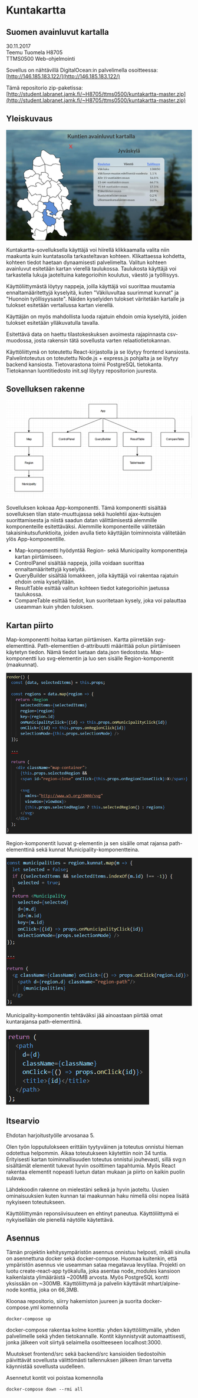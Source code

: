 # Kuntakartta
## Suomen avainluvut kartalla
30.11.2017  
Teemu Tuomela H8705  
TTMS0500 Web-ohjelmointi  

Sovellus on nähtävillä DigitalOcean:in palvelimella osoitteessa:
[http://146.185.183.122/](http://146.185.183.122/)  

Tämä repositorio zip-paketissa:
[http://student.labranet.jamk.fi/~H8705/ttms0500/kuntakartta-master.zip](http://student.labranet.jamk.fi/~H8705/ttms0500/kuntakartta-master.zip)  

## Yleiskuvaus
![Sovellus](readme-images/app.jpg)

Kuntakartta-sovelluksella käyttäjä voi hiirellä klikkaamalla valita niin maakunta kuin kuntatasolla tarkasteltavan kohteen. Klikattaessa kohdetta, kohteen tiedot haetaan dynaamisesti palvelimelta. Valitun kohteen avainluvut esitetään kartan vierellä taulukossa. Taulukosta käyttäjä voi tarkastella lukuja jaoteltuina kategorioihin koulutus, väestö ja työllisyys.  

Käyttöliittymästä löytyy nappeja, joilla käyttäjä voi suorittaa muutamia ennaltamääritettyjä kyselyitä, kuten "Väkiluvultaa suurimmat kunnat" ja "Huonoin työllisyysaste". Näiden kyselyiden tulokset väritetään kartalle ja tulokset esitetään vertailussa kartan vierellä.  

Käyttäjän on myös mahdollista luoda rajatuin ehdoin omia kyselyitä, joiden tulokset esitetään ylläkuvatulla tavalla.  

Esitettävä data on haettu tilastokeskuksen avoimesta rajapinnasta csv-muodossa, josta rakensin tätä sovellusta varten relaatiotietokannan.  

Käyttöliittymä on toteutettu React-kirjastolla ja se löytyy frontend kansiosta. Palvelintoteutus on toteutettu Node.js + express.js pohjalta ja se löytyy backend kansiosta. Tietovarastona toimii PostgreSQL tietokanta. Tietokannan luontitiedosto init.sql löytyy repositorion juuresta.  

## Sovelluksen rakenne

![Hierarkia](readme-images/rakenne.png)

Sovelluksen kokoaa App-komponentti. Tämä komponentti sisältää sovelluksen tilan state-muuttujassa sekä huolehtii ajax-kutsujen suorittamisesta ja niistä saadun datan välittämisestä alemmille komponenteille esitettäväksi. Alemmille komponenteille välitetään takaisinkutsufunktioita, joiden avulla tieto käyttäjän toiminnoista välitetään ylös App-komponentille.  

* Map-komponentti hyödyntää Region- sekä Municipality komponentteja kartan piirtämiseen.
* ControlPanel sisältää nappeja, joilla voidaan suorittaa ennaltamääritettyjä kyselyitä.
* QueryBuilder sisältää lomakkeen, jolla käyttäjä voi rakentaa rajatuin ehdoin omia kyselyitään.
* ResultTable esittää valitun kohteen tiedot kategorioihin jaetussa taulukossa.
* CompareTable esittää tiedot, kun suoritetaan kysely, joka voi palauttaa useamman kuin yhden tuloksen.

## Kartan piirto
Map-komponentti hoitaa kartan piirtämisen. Kartta piirretään svg-elementtinä. Path-elementtien d-attribuutti määrittää polun piirtämiseen käytetyn tiedon. Nämä tiedot luetaan data.json tiedostosta. Map-komponentti luo svg-elementin ja luo sen sisälle Region-komponentit (maakunnat).  

![Map-komponentin render-funktio](readme-images/mapjs-render.PNG)

Region-komponentit luovat g-elementin ja sen sisälle omat rajansa path-elementtinä sekä kunnat Municipality-komponentteina.  

![Region-komponentin render-funktio](readme-images/regionjs-render.PNG)

Municipality-komponentin tehtäväksi jää ainoastaan piirtää omat kuntarajansa path-elementtinä.  

![Municipality-komponentin render-funktio](readme-images/municipality-render.PNG)

## Itsearvio
Ehdotan harjoitustyölle arvosanaa 5.  

Olen työn lopputulokseen erittäin tyytyväinen ja toteutus onnistui hieman odotettua helpommin. Aikaa toteutukseen käytettiin noin 34 tuntia. Erityisesti kartan toiminnallisuuden toteutus onnistui jouhevasti, sillä svg:n sisältämät elementit tukevat hyvin osoittimen tapahtumia. Myös React rakentaa elementit nopeasti luetun datan mukaan ja piirto on kaikin puolin sulavaa.  

Lähdekoodin rakenne on mielestäni selkeä ja hyvin jaoteltu. Uusien ominaisuuksien kuten kunnan tai maakunnan haku nimellä olisi nopea lisätä nykyiseen toteutukseen.  

Käyttöliittymän reponsiivisuuteen en ehtinyt paneutua. Käyttöliittymä ei nykyisellään ole pienellä näytölle käytettävä.  

## Asennus
Tämän projektin kehitysympäristön asennus onnistuu helposti, mikäli sinulla on asennettuna docker sekä docker-compose. Huomaa kuitenkin, että ympäristön asennus vie useamman sataa megatavua levytilaa. Projekti on luotu create-react-app työkalulla, joka asentaa node_modules kansioon kaikenlaista ylimääräistä ~200MB arvosta. Myös PostgreSQL kontti yksissään on ~300MB. Käyttöliittymä ja palvelin käyttävät mhart/alpine-node konttia, joka on 66,3MB.  

Kloonaa repositorio, siirry hakemiston juureen ja suorita docker-compose.yml komennolla
```
docker-compose up
```
docker-compose rakentaa kolme konttia: yhden käyttöliittymälle, yhden palvelimelle sekä yhden tietokannalle. Kontit käynnistyvät automaattisesti, jonka jälkeen voit siirtyä selaimella osoitteeseen localhost:3000.  

Muutokset frontend/src sekä backend/src kansioiden tiedostoihin päivittävät sovellusta välittömästi tallennuksen jälkeen ilman tarvetta käynnistää sovellusta uudelleen.  

Asennetut kontit voi poistaa komennolla
```
docker-compose down --rmi all
```
